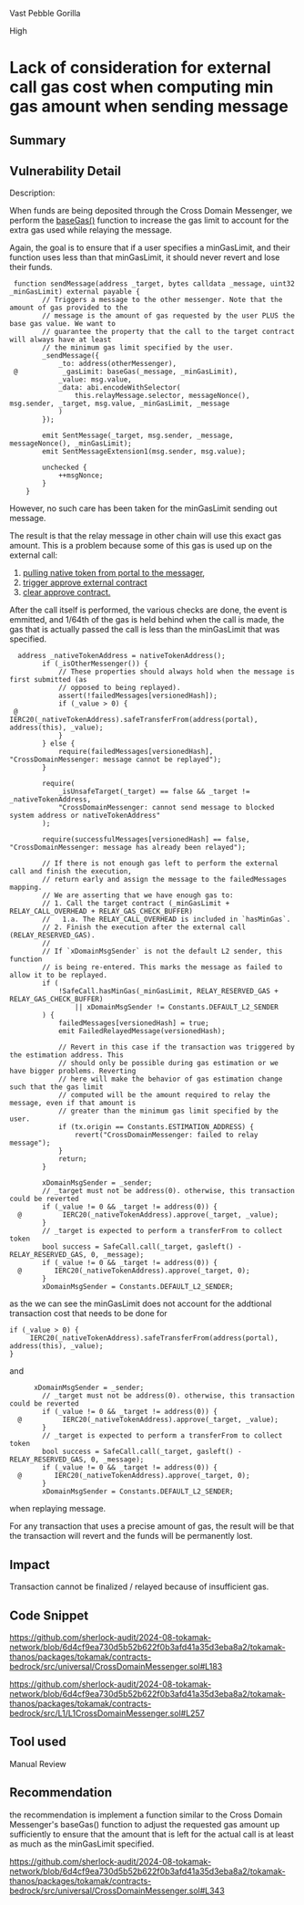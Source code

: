 Vast Pebble Gorilla

High

# Lack of consideration for external call gas cost when computing min gas amount when sending message

## Summary

## Vulnerability Detail

Description:

When funds are being deposited through the Cross Domain Messenger, we perform the [baseGas()](https://github.com/sherlock-audit/2024-08-tokamak-network/blob/6d4cf9ea730d5b52b622f0b3afd41a35d3eba8a2/tokamak-thanos/packages/tokamak/contracts-bedrock/src/universal/CrossDomainMessenger.sol#L183) function to increase the gas limit to account for the extra gas used while relaying the message. 

Again, the goal is to ensure that if a user specifies a minGasLimit, and their function uses less than that minGasLimit, it should never revert and lose their funds.

```solidity
 function sendMessage(address _target, bytes calldata _message, uint32 _minGasLimit) external payable {
        // Triggers a message to the other messenger. Note that the amount of gas provided to the
        // message is the amount of gas requested by the user PLUS the base gas value. We want to
        // guarantee the property that the call to the target contract will always have at least
        // the minimum gas limit specified by the user.
        _sendMessage({
            _to: address(otherMessenger),
 @           _gasLimit: baseGas(_message, _minGasLimit),
            _value: msg.value,
            _data: abi.encodeWithSelector(
                this.relayMessage.selector, messageNonce(), msg.sender, _target, msg.value, _minGasLimit, _message
            )
        });

        emit SentMessage(_target, msg.sender, _message, messageNonce(), _minGasLimit);
        emit SentMessageExtension1(msg.sender, msg.value);

        unchecked {
            ++msgNonce;
        }
    }
```

However, no such care has been taken for the minGasLimit sending out message.

The result is that the relay message in other chain will use this exact gas amount. This is a problem because some of this gas is used up on the external call:

1. [pulling native token from portal to the messager](https://github.com/sherlock-audit/2024-08-tokamak-network/blob/6d4cf9ea730d5b52b622f0b3afd41a35d3eba8a2/tokamak-thanos/packages/tokamak/contracts-bedrock/src/L1/L1CrossDomainMessenger.sol#L257), 
2. [trigger approve external contract](https://github.com/sherlock-audit/2024-08-tokamak-network/blob/6d4cf9ea730d5b52b622f0b3afd41a35d3eba8a2/tokamak-thanos/packages/tokamak/contracts-bedrock/src/L1/L1CrossDomainMessenger.sol#L300)
3. [clear approve contract.](https://github.com/sherlock-audit/2024-08-tokamak-network/blob/6d4cf9ea730d5b52b622f0b3afd41a35d3eba8a2/tokamak-thanos/packages/tokamak/contracts-bedrock/src/L1/L1CrossDomainMessenger.sol#L305)

After the call itself is performed, the various checks are done, the event is emmitted, and 1/64th of the gas is held behind when the call is made, the gas that is actually passed the call is less than the minGasLimit that was specified.

```solidity
  address _nativeTokenAddress = nativeTokenAddress();
        if (_isOtherMessenger()) {
            // These properties should always hold when the message is first submitted (as
            // opposed to being replayed).
            assert(!failedMessages[versionedHash]);
            if (_value > 0) {
 @               IERC20(_nativeTokenAddress).safeTransferFrom(address(portal), address(this), _value);
            }
        } else {
            require(failedMessages[versionedHash], "CrossDomainMessenger: message cannot be replayed");
        }

        require(
            _isUnsafeTarget(_target) == false && _target != _nativeTokenAddress,
            "CrossDomainMessenger: cannot send message to blocked system address or nativeTokenAddress"
        );

        require(successfulMessages[versionedHash] == false, "CrossDomainMessenger: message has already been relayed");

        // If there is not enough gas left to perform the external call and finish the execution,
        // return early and assign the message to the failedMessages mapping.
        // We are asserting that we have enough gas to:
        // 1. Call the target contract (_minGasLimit + RELAY_CALL_OVERHEAD + RELAY_GAS_CHECK_BUFFER)
        //   1.a. The RELAY_CALL_OVERHEAD is included in `hasMinGas`.
        // 2. Finish the execution after the external call (RELAY_RESERVED_GAS).
        //
        // If `xDomainMsgSender` is not the default L2 sender, this function
        // is being re-entered. This marks the message as failed to allow it to be replayed.
        if (
            !SafeCall.hasMinGas(_minGasLimit, RELAY_RESERVED_GAS + RELAY_GAS_CHECK_BUFFER)
                || xDomainMsgSender != Constants.DEFAULT_L2_SENDER
        ) {
            failedMessages[versionedHash] = true;
            emit FailedRelayedMessage(versionedHash);

            // Revert in this case if the transaction was triggered by the estimation address. This
            // should only be possible during gas estimation or we have bigger problems. Reverting
            // here will make the behavior of gas estimation change such that the gas limit
            // computed will be the amount required to relay the message, even if that amount is
            // greater than the minimum gas limit specified by the user.
            if (tx.origin == Constants.ESTIMATION_ADDRESS) {
                revert("CrossDomainMessenger: failed to relay message");
            }
            return;
        }

        xDomainMsgSender = _sender;
        // _target must not be address(0). otherwise, this transaction could be reverted
        if (_value != 0 && _target != address(0)) {
  @          IERC20(_nativeTokenAddress).approve(_target, _value);
        }
        // _target is expected to perform a transferFrom to collect token
        bool success = SafeCall.call(_target, gasleft() - RELAY_RESERVED_GAS, 0, _message);
        if (_value != 0 && _target != address(0)) {
  @        IERC20(_nativeTokenAddress).approve(_target, 0);
        }
        xDomainMsgSender = Constants.DEFAULT_L2_SENDER;

```

as the we can see the minGasLimit does not account for the addtional transaction cost that needs to be done for

```solidity
if (_value > 0) {
     IERC20(_nativeTokenAddress).safeTransferFrom(address(portal), address(this), _value);
}
```

and

```solidity
      xDomainMsgSender = _sender;
        // _target must not be address(0). otherwise, this transaction could be reverted
        if (_value != 0 && _target != address(0)) {
  @          IERC20(_nativeTokenAddress).approve(_target, _value);
        }
        // _target is expected to perform a transferFrom to collect token
        bool success = SafeCall.call(_target, gasleft() - RELAY_RESERVED_GAS, 0, _message);
        if (_value != 0 && _target != address(0)) {
  @        IERC20(_nativeTokenAddress).approve(_target, 0);
        }
        xDomainMsgSender = Constants.DEFAULT_L2_SENDER;
```

when replaying message.

For any transaction that uses a precise amount of gas, the result will be that the transaction will revert and the funds will be permanently lost.

## Impact

Transaction cannot be finalized / relayed because of insufficient gas.

## Code Snippet

https://github.com/sherlock-audit/2024-08-tokamak-network/blob/6d4cf9ea730d5b52b622f0b3afd41a35d3eba8a2/tokamak-thanos/packages/tokamak/contracts-bedrock/src/universal/CrossDomainMessenger.sol#L183

https://github.com/sherlock-audit/2024-08-tokamak-network/blob/6d4cf9ea730d5b52b622f0b3afd41a35d3eba8a2/tokamak-thanos/packages/tokamak/contracts-bedrock/src/L1/L1CrossDomainMessenger.sol#L257

## Tool used

Manual Review

## Recommendation

the recommendation is implement a function similar to the Cross Domain Messenger's baseGas() function to adjust the requested gas amount up sufficiently to ensure that the amount that is left for the actual call is at least as much as the minGasLimit specified.

https://github.com/sherlock-audit/2024-08-tokamak-network/blob/6d4cf9ea730d5b52b622f0b3afd41a35d3eba8a2/tokamak-thanos/packages/tokamak/contracts-bedrock/src/universal/CrossDomainMessenger.sol#L343
